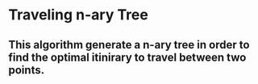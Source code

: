 # Traveling n-ary Tree

## This algorithm generate a n-ary tree in order to find the optimal itinirary to travel between two points.
